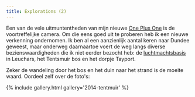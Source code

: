 ```yaml
---
title: Explorations (2)
---
```

[1]: http://oneplus.net/
[2]: http://www.raf.mod.uk/rafleuchars/

Een van de vele uitmuntentheden van mijn nieuwe [One Plus One][1] is de voortreffelijke camera. Om die eens goed uit te proberen heb ik een nieuwe verkenning ondernomen. Ik ben al een aanzienlijk aantal keren naar Dundee geweest, maar onderweg daarnaartoe voert de weg langs diverse bezienswaardigheden die ik niet eerder bezocht heb: de [luchtmachtsbasis][2] in Leuchars, het Tentsmuir bos en het dorpje Tayport.

Zeker de wandeling door het bos en het duin naar het strand is de moeite waard. Oordeel zelf over de foto's:

{% include gallery.html gallery='2014-tentmuir' %}